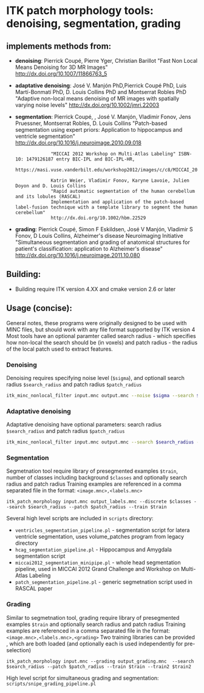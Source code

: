 # ITK patch morphology tools: denoising, segmentation, grading

## implements methods from:
  * __denoising__: Pierrick Coupé, Pierre Yger, Christian Barillot 
                     "Fast Non Local Means Denoising for 3D MR Images" 
                     http://dx.doi.org/10.1007/11866763_5
  * __adaptative denoising__: José V. Manjón PhD,Pierrick Coupé PhD, Luis Martí-Bonmatí PhD, D. Louis Collins PhD and Montserrat Robles PhD 
                     "Adaptive non-local means denoising of MR images with spatially varying noise levels" 
                     http://dx.doi.org/10.1002/jmri.22003
  * __segmentation__: Pierrick Coupé, , José V. Manjón, Vladimir Fonov, Jens Pruessner, Montserrat Robles, D. Louis Collins 
                     "Patch-based segmentation using expert priors: Application to hippocampus and ventricle segmentation" 
                     http://dx.doi.org/10.1016/j.neuroimage.2010.09.018
                     
                     "MICCAI 2012 Workshop on Multi-Atlas Labeling" ISBN-10: 1479126187 entry BIC-IPL and BIC-IPL-HR,
                     https://masi.vuse.vanderbilt.edu/workshop2012/images/c/c8/MICCAI_2012_Workshop_v2.pdf
                     
                     Katrin Weier, Vladimir Fonov, Karyne Lavoie, Julien Doyon and D. Louis Collins
                     "Rapid automatic segmentation of the human cerebellum and its lobules (RASCAL) 
                     Implementation and application of the patch-based label-fusion technique with a template library to segment the human cerebellum"
                     http://dx.doi.org/10.1002/hbm.22529
                     
  * __grading__: Pierrick Coupé, Simon F Eskildsen, José V Manjón, Vladimir S Fonov, D Louis Collins, Alzheimer's disease Neuroimaging Initiative 
                     "Simultaneous segmentation and grading of anatomical structures for patient's classification: application to Alzheimer's disease" 
                     http://dx.doi.org/10.1016/j.neuroimage.2011.10.080
                     
## Building:
* Building require ITK version 4.XX and cmake version 2.6 or later

## Usage (concise):
General notes, these programs were originally designed to be used with MINC files, but should work with any file format supported by ITK version 4
Most tools have an optional paramter called search radius - which specifies how non-local the search should be (in voxels)
and patch radius - the radius of the local patch used to extract features.

### Denoising
Denoising requires specifying noise level (```$sigma```), and optionall search radius ```$search_radius``` and patch radius ```$patch_radius``` 
```sh
itk_minc_nonlocal_filter input.mnc output.mnc --noise $sigma --search $search_radius --patch $patch_radius
```

### Adaptative denoising
Adaptative denoising  have optional parameters: search radius ```$search_radius``` and patch radius ```$patch_radius``` 
```sh
itk_minc_nonlocal_filter input.mnc output.mnc --search $search_radius --patch $patch_radius --anlm
```

### Segmentation
Segmetnation tool require library of presegmented examples ```$train```, number of classes including background ```$classes``` and optionally search radius and patch radius
Training examples are referenced in a comma separated file in the format: ```<image.mnc>,<labels.mnc>```

```
itk_patch_morphology input.mnc output_labels.mnc --discrete $classes --search $search_radius --patch $patch_radius --train $train
```

Several high level scripts are included in ```scripts``` directory:
 * ```ventricles_segmentation_pipeline.pl``` - segmentation script for latera ventricle segmentation, uses volume_patches program from legacy directory
 * ```hcag_segmentation_pipeline.pl``` - Hippocampus and Amygdala segmentation script
 * ```miccai2012_segmentation_minipipe.pl``` - whole head segmentation pipeline, used in MICCAI 2012 Grand Challenge and Workshop on Multi-Atlas Labeling
 * ```patch_segmentation_pipeline.pl``` - generic segmetnation script used in RASCAL paper


### Grading
Similar to segmetnation tool, grading require library of presegmented examples ```$train``` and optionally search radius and patch radius
Training examples are referenced in a comma separated file in the format: ```<image.mnc>,<labels.mnc>,<grading>```
Two training libraries can be provided , which are both loaded (and optionally each is used independently for pre-selection)
```
itk_patch_morphology input.mnc --grading output_grading.mnc  --search $search_radius --patch $patch_radius --train $train --train2 $train2

```

High level script for simultaneous grading and segmentation: ```scripts/snipe_grading_pipeline.pl```
